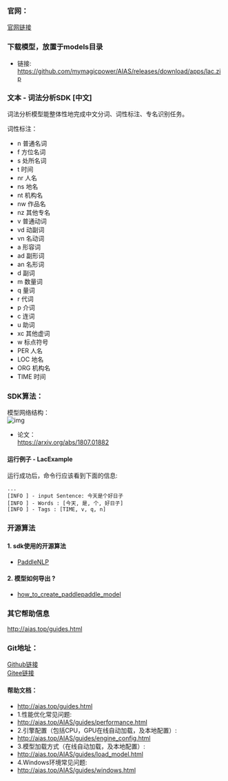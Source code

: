### 官网：
[官网链接](http://www.aias.top/)

### 下载模型，放置于models目录
- 链接: https://github.com/mymagicpower/AIAS/releases/download/apps/lac.zip

### 文本 - 词法分析SDK [中文]
词法分析模型能整体性地完成中文分词、词性标注、专名识别任务。

词性标注：
- n 普通名词
- f 方位名词
- s 处所名词
- t 时间
- nr 人名
- ns 地名
- nt 机构名
- nw 作品名
- nz 其他专名
- v 普通动词
- vd 动副词
- vn 名动词
- a 形容词
- ad 副形词
- an 名形词
- d 副词
- m 数量词
- q 量词
- r 代词
- p 介词
- c 连词
- u 助词
- xc 其他虚词
- w 标点符号
- PER 人名
- LOC 地名
- ORG 机构名
- TIME 时间


### SDK算法：
模型网络结构：   
![img](https://aias-home.oss-cn-beijing.aliyuncs.com/AIAS/nlp_sdks/lac_network.png)

- 论文：     
https://arxiv.org/abs/1807.01882

#### 运行例子 - LacExample
运行成功后，命令行应该看到下面的信息:
```text
...
[INFO ] - input Sentence: 今天是个好日子
[INFO ] - Words : [今天, 是, 个, 好日子]
[INFO ] - Tags : [TIME, v, q, n]
```


### 开源算法
#### 1. sdk使用的开源算法
- [PaddleNLP](https://github.com/PaddlePaddle/PaddleNLP)
#### 2. 模型如何导出 ?
- [how_to_create_paddlepaddle_model](http://docs.djl.ai/docs/paddlepaddle/how_to_create_paddlepaddle_model_zh.html)


### 其它帮助信息
http://aias.top/guides.html



### Git地址：   
[Github链接](https://github.com/mymagicpower/AIAS)    
[Gitee链接](https://gitee.com/mymagicpower/AIAS)   


#### 帮助文档：
- http://aias.top/guides.html
- 1.性能优化常见问题:
- http://aias.top/AIAS/guides/performance.html
- 2.引擎配置（包括CPU，GPU在线自动加载，及本地配置）:
- http://aias.top/AIAS/guides/engine_config.html
- 3.模型加载方式（在线自动加载，及本地配置）:
- http://aias.top/AIAS/guides/load_model.html
- 4.Windows环境常见问题:
- http://aias.top/AIAS/guides/windows.html